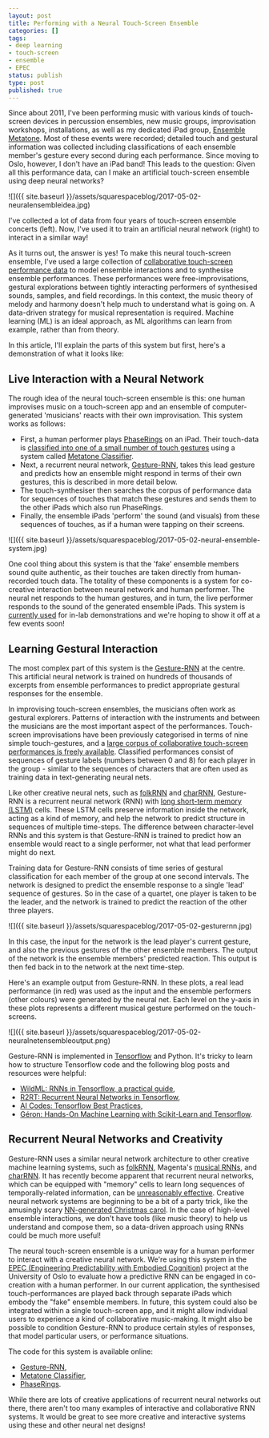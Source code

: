 ```yaml
---
layout: post
title: Performing with a Neural Touch-Screen Ensemble
categories: []
tags:
- deep learning
- touch-screen
- ensemble
- EPEC
status: publish
type: post
published: true
---
```


Since about 2011, I've been performing music with various kinds of touch-screen devices in percussion ensembles, new music groups, improvisation workshops, installations, as well as my dedicated iPad group, 
[Ensemble Metatone](https://charlesmartin.com.au/metatone/). Most of these events were recorded; detailed touch and gestural information was collected including classifications of each ensemble member's gesture every second during each performance. Since moving to Oslo, however, I don't have an iPad band! This leads to the question: Given all this performance data, can I make an artificial touch-screen ensemble using deep neural networks?
  
![]({{ site.baseurl }}/assets/squarespaceblog/2017-05-02-neuralensembleidea.jpg) 

I've collected a lot of data from four years of touch-screen ensemble concerts (left). Now, I've used it to train an artificial neural network (right) to interact in a similar way!  

As it turns out, the answer is yes! To make this neural touch-screen ensemble, I've used a large collection of 
[collaborative touch-screen performance data](https://github.com/anucc/metatone-analysis) to model ensemble interactions and to synthesise ensemble performances. These performances were free-improvisations, gestural explorations between tightly interacting performers of synthesised sounds, samples, and field recordings. In this context, the music theory of melody and harmony doesn't help much to understand what is going on. A 
data-driven strategy for musical representation is required. Machine learning (ML) is an ideal approach, as ML algorithms can learn from example, rather than from theory.

In this article, I'll explain the parts of this system but first, here's a demonstration of what it looks like:

## Live Interaction with a Neural Network

The rough idea of the neural touch-screen ensemble is this: one human improvises music on a touch-screen app and an ensemble of computer-generated 'musicians' reacts with their own improvisation. This system works as follows:

* First, a human performer plays [PhaseRings](https://github.com/cpmpercussion/PhaseRings) on an iPad. Their touch-data is [classified into one of a small number of touch gestures](https://charlesmartin.com.au/blog/2015/6/7/nime2015-tracking-an-ipad-ensemble-with-gesture-classification-and-transition-matrices) using a system called [Metatone Classifier](https://github.com/cpmpercussion/MetatoneClassifier).
* Next, a recurrent neural network, 
[Gesture-RNN](https://github.com/cpmpercussion/gesture-rnn), takes this lead gesture and predicts how an ensemble might respond in terms of their own gestures, this is described in more detail below.
* The 
touch-synthesiser then searches the corpus of performance data for sequences of touches that match these gestures and sends them to the other iPads which also run PhaseRings.
* Finally, the ensemble iPads 'perform' the sound (and visuals) from these sequences of touches, as if a human were tapping on their screens.

![]({{ site.baseurl }}/assets/squarespaceblog/2017-05-02-neural-ensemble-system.jpg)

One cool thing about this system is that the 'fake' ensemble members sound quite authentic, as their touches are taken directly from human-recorded touch data. The totality of these components is a system for co-creative interaction between neural network and human performer. The neural net responds to the human gestures, and in turn, the live performer responds to the sound of the generated ensemble iPads. This system is 
[currently used](https://youtu.be/6eg5VSRqIDA) for in-lab demonstrations and we're hoping to show it off at a few events soon!

## Learning Gestural Interaction

The most complex part of this system is the 
[Gesture-RNN](https://github.com/cpmpercussion/gesture-rnn) at the centre. This artificial neural network is trained on hundreds of thousands of excerpts from ensemble performances to predict appropriate gestural responses for the ensemble.

In improvising touch-screen ensembles, the musicians often work as gestural explorers. Patterns of interaction with the instruments and between the musicians are the most important aspect of the performances. Touch-screen improvisations have been previously categorised in terms of nine simple touch-gestures, and a 
[large corpus of collaborative touch-screen performances is freely available](https://charlesmartin.com.au/blog/2015/6/7/nime2015-tracking-an-ipad-ensemble-with-gesture-classification-and-transition-matrices). Classified performances consist of sequences of gesture labels (numbers between 0 and 8) for each player in the group - similar to the sequences of characters that are often used as training data in text-generating neural nets.

Like other creative neural nets, such as 
[folkRNN](https://github.com/IraKorshunova/folk-rnn) and 
[charRNN](https://github.com/karpathy/char-rnn), Gesture-RNN is a recurrent neural network (RNN) with 
[long short-term memory (LSTM)](http://colah.github.io/posts/2015-08-Understanding-LSTMs/) cells. These LSTM cells preserve information inside the network, acting as a kind of memory, and help the network to predict structure in sequences of multiple time-steps. The difference between character-level RNNs and this system is that Gesture-RNN is trained to predict how an ensemble would 
react to a single performer, not what that lead performer might do next.

Training data for Gesture-RNN consists of time series of gestural classification for each member of the group at one second intervals. The network is designed to predict the ensemble response to a single 'lead' sequence of gestures. So in the case of a quartet, one player is taken to be the leader, and the network is trained to predict the reaction of the other three players.
    
![]({{ site.baseurl }}/assets/squarespaceblog/2017-05-02-gesturernn.jpg)

In this case, the input for the network is the lead player's current gesture, and also the previous gestures of the other ensemble members. The output of the network is the ensemble members' predicted reaction. This output is then fed back in to the network at the next time-step.

Here's an example output from Gesture-RNN. In these plots, a real lead performance (in red) was used as the input and the ensemble performers (other colours) were generated by the neural net. Each level on the y-axis in these plots represents a different musical gesture performed on the touch-screens.
      
![]({{ site.baseurl }}/assets/squarespaceblog/2017-05-02-neuralnetensembleoutput.png)

Gesture-RNN is implemented in [Tensorflow](https://www.tensorflow.org/) and Python. It's tricky to learn how to structure Tensorflow code and the following blog posts and resources were helpful: 
* [WildML: RNNs in Tensorflow, a practical guide](http://www.wildml.com/2016/08/rnns-in-tensorflow-a-practical-guide-and-undocumented-features/), 
* [R2RT: Recurrent Neural Networks in Tensorflow](http://r2rt.com/recurrent-neural-networks-in-tensorflow-i.html), 
* [AI Codes: Tensorflow Best Practices](https://github.com/aicodes/tf-bestpractice), 
* [Géron: Hands-On Machine Learning with Scikit-Learn and Tensorflow](http://shop.oreilly.com/product/0636920052289.do).

## Recurrent Neural Networks and Creativity

Gesture-RNN uses a similar neural network architecture to other creative machine learning systems, such as [folkRNN](https://github.com/IraKorshunova/folk-rnn), Magenta's [musical RNNs](https://github.com/tensorflow/magenta), and [charRNN](https://github.com/karpathy/char-rnn). It has recently become apparent that recurrent neural networks, which can be equipped with "memory" cells to learn long sequences of temporally-related information, can be [unreasonably effective](http://karpathy.github.io/2015/05/21/rnn-effectiveness/). Creative neural network systems are beginning to be a bit of a party trick, like the amusingly scary [NN-generated Christmas carol](https://vimeo.com/192711856). In the case of high-level ensemble interactions, we don't have tools (like music theory) to help us understand and compose them, so a data-driven approach using RNNs could be much more useful!

The neural touch-screen ensemble is a unique way for a human performer to interact with a creative neural network. We're using this system in the 
[EPEC (Engineering Predictability with Embodied Cognition)](http://www.mn.uio.no/ifi/english/research/projects/epec/) project at the University of Oslo to evaluate how a predictive RNN can be engaged in co-creation with a human performer. In our current application, the synthesised touch-performances are played back through separate iPads which embody the "fake" ensemble members. In future, this system could also be integrated within a single touch-screen app, and it might allow individual users to experience a kind of collaborative music-making. It might also be possible to condition Gesture-RNN to produce certain styles of responses, that model particular users, or performance situations.

The code for this system is available online:

* [Gesture-RNN](https://github.com/cpmpercussion/gesture-rnn),  
* [Metatone Classifier](https://github.com/cpmpercussion/MetatoneClassifier/tree/soundobject-player), 
* [PhaseRings](https://github.com/cpmpercussion/PhaseRings).

While there are lots of creative applications of recurrent neural networks out there, there aren't too many examples of interactive and collaborative RNN systems. It would be great to see more creative and interactive systems using these and other neural net designs!
